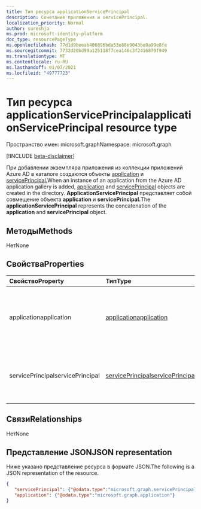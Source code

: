 ```yaml
---
title: Тип ресурса applicationServicePrincipal
description: Сочетание приложения и servicePrincipal.
localization_priority: Normal
author: sureshja
ms.prod: microsoft-identity-platform
doc_type: resourcePageType
ms.openlocfilehash: 77d1d9beeab406896bda53e88e9043be0a99e8fe
ms.sourcegitcommit: 7732d20bd99a125118f7cea146c3f2416879f949
ms.translationtype: MT
ms.contentlocale: ru-RU
ms.lasthandoff: 01/07/2021
ms.locfileid: "49777723"
---
```

# <a name="applicationserviceprincipal-resource-type"></a><span data-ttu-id="6f2f6-103">Тип ресурса applicationServicePrincipal</span><span class="sxs-lookup"><span data-stu-id="6f2f6-103">applicationServicePrincipal resource type</span></span>

<span data-ttu-id="6f2f6-104">Пространство имен: microsoft.graph</span><span class="sxs-lookup"><span data-stu-id="6f2f6-104">Namespace: microsoft.graph</span></span>

[!INCLUDE [beta-disclaimer](../../includes/beta-disclaimer.md)]

<span data-ttu-id="6f2f6-105">При добавлении экземпляра приложения из коллекции приложений Azure AD в каталоге создаются объекты [application](../resources/application.md) и [servicePrincipal.](../resources/serviceprincipal.md)</span><span class="sxs-lookup"><span data-stu-id="6f2f6-105">When an instance of an application from the Azure AD application gallery is added, [application](../resources/application.md) and [servicePrincipal](../resources/serviceprincipal.md) objects are created in the directory.</span></span> <span data-ttu-id="6f2f6-106">**ApplicationServicePrincipal** представляет собой совмещение объекта **application** и **servicePrincipal.**</span><span class="sxs-lookup"><span data-stu-id="6f2f6-106">The **applicationServicePrincipal** represents the concatenation of the **application** and **servicePrincipal** object.</span></span>

## <a name="methods"></a><span data-ttu-id="6f2f6-107">Методы</span><span class="sxs-lookup"><span data-stu-id="6f2f6-107">Methods</span></span>

<span data-ttu-id="6f2f6-108">Нет</span><span class="sxs-lookup"><span data-stu-id="6f2f6-108">None</span></span>

## <a name="properties"></a><span data-ttu-id="6f2f6-109">Свойства</span><span class="sxs-lookup"><span data-stu-id="6f2f6-109">Properties</span></span>

| <span data-ttu-id="6f2f6-110">Свойство</span><span class="sxs-lookup"><span data-stu-id="6f2f6-110">Property</span></span> | <span data-ttu-id="6f2f6-111">Тип</span><span class="sxs-lookup"><span data-stu-id="6f2f6-111">Type</span></span>        | <span data-ttu-id="6f2f6-112">Описание</span><span class="sxs-lookup"><span data-stu-id="6f2f6-112">Description</span></span> |
|:-------------|:------------|:------------|
|<span data-ttu-id="6f2f6-113">application</span><span class="sxs-lookup"><span data-stu-id="6f2f6-113">application</span></span>|[<span data-ttu-id="6f2f6-114">application</span><span class="sxs-lookup"><span data-stu-id="6f2f6-114">application</span></span>](../resources/application.md)|<span data-ttu-id="6f2f6-115">Представляет приложение, зарегистрированное в Azure Active Directory.</span><span class="sxs-lookup"><span data-stu-id="6f2f6-115">Represents an application registered in Azure Active Directory.</span></span>|
|<span data-ttu-id="6f2f6-116">servicePrincipal</span><span class="sxs-lookup"><span data-stu-id="6f2f6-116">servicePrincipal</span></span>|[<span data-ttu-id="6f2f6-117">servicePrincipal</span><span class="sxs-lookup"><span data-stu-id="6f2f6-117">servicePrincipal</span></span>](../resources/serviceprincipal.md)|<span data-ttu-id="6f2f6-118">Представляет экземпляр приложения в каталоге.</span><span class="sxs-lookup"><span data-stu-id="6f2f6-118">Represents an instance of an application in a directory.</span></span>|

## <a name="relationships"></a><span data-ttu-id="6f2f6-119">Связи</span><span class="sxs-lookup"><span data-stu-id="6f2f6-119">Relationships</span></span>

<span data-ttu-id="6f2f6-120">Нет</span><span class="sxs-lookup"><span data-stu-id="6f2f6-120">None</span></span>

## <a name="json-representation"></a><span data-ttu-id="6f2f6-121">Представление JSON</span><span class="sxs-lookup"><span data-stu-id="6f2f6-121">JSON representation</span></span>

<span data-ttu-id="6f2f6-122">Ниже указано представление ресурса в формате JSON.</span><span class="sxs-lookup"><span data-stu-id="6f2f6-122">The following is a JSON representation of the resource.</span></span>

<!-- {
  "blockType": "resource",
  "optionalProperties": [

  ],
  "@odata.type": "microsoft.graph.applicationServicePrincipal",
  "keyProperty": "id"
}-->

```json
{
   "servicePrincipal": {"@odata.type":"microsoft.graph.servicePrincipal"},
   "application": {"@odata.type":"microsoft.graph.application"}
}
```

<!-- uuid: 16cd6b66-4b1a-43a1-adaf-3a886856ed98
2019-02-04 14:57:30 UTC -->
<!-- {
  "type": "#page.annotation",
  "description": "applicationServicePrincipal resource",
  "keywords": "",
  "section": "documentation",
  "tocPath": ""
}-->


